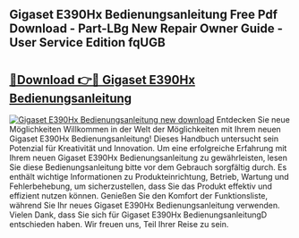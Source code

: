 ## Gigaset E390Hx Bedienungsanleitung Free Pdf Download - Part-LBg New Repair Owner Guide - User Service Edition fqUGB

# <h2><a href="http://df5urc8.blite.top/?on=Gigaset+E390Hx+Bedienungsanleitung">🔗Download 👉🔴 Gigaset E390Hx Bedienungsanleitung</a></h2>

[![Gigaset E390Hx Bedienungsanleitung new download](https://i.imgur.com/lujVjoI.png)](http://df5urc8.blite.top/?on=Gigaset+E390Hx+Bedienungsanleitung)
Entdecken Sie neue Möglichkeiten Willkommen in der Welt der Möglichkeiten mit Ihrem neuen Gigaset E390Hx Bedienungsanleitung! Dieses Handbuch untersucht sein Potenzial für Kreativität und Innovation. Um eine erfolgreiche Erfahrung mit Ihrem neuen Gigaset E390Hx Bedienungsanleitung zu gewährleisten, lesen Sie diese Bedienungsanleitung bitte vor dem Gebrauch sorgfältig durch. Es enthält wichtige Informationen zu Produkteinrichtung, Betrieb, Wartung und Fehlerbehebung, um sicherzustellen, dass Sie das Produkt effektiv und effizient nutzen können. Genießen Sie den Komfort der Funktionsliste, während Sie Ihr neues Gigaset E390Hx Bedienungsanleitung verwenden. Vielen Dank, dass Sie sich für Gigaset E390Hx BedienungsanleitungD entschieden haben. Wir freuen uns, Teil Ihrer Reise zu sein.
